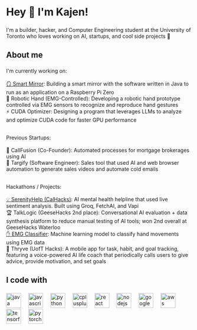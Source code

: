 <h1 align="left">Hey 👋 I'm Kajen!</h1>

###

<p align="left">I'm a builder, hacker, and Computer Engineering student at the University of Toronto who loves working on AI, startups, and cool side projects 🚀</p>

###

<h2 align="left">About me</h2>

###

<p align="left">I'm currently working on:<br><br>
<a href="https://github.com/kajenthavaraj/smart_mirror_v2">🪞 Smart Mirror</a>: Building a smart mirror with the software written in Java to run as an application on a Raspberry Pi Zero<br>
🤖 Robotic Hand (EMG-Controlled): Developing a robotic hand prototype controlled via EMG sensors to recognize and reproduce hand gestures<br>
⚡ CUDA Optimizer: Designing a program that leverages LLMs to analyze and optimize CUDA code for faster GPU performance
<br><br>

Previous Startups:<br><br>
📲 CallFusion (Co-Founder): Automated processes for mortgage brokerages using AI<br>
🎯 Targify (Software Engineer): Sales tool that used AI and web browser automation to generate sales videos and automate cold emails
<br><br>

Hackathons / Projects:<br><br>
<a href="https://github.com/kajenthavaraj/serenityhelp">💡 SerenityHelp (CalHacks)</a>: AI mental health helpline that used live sentiment analysis. Built using Groq, FetchAI, and Vapi<br>
🏆 TalkLogic (GeeseHacks 2nd place): Conversational AI evaluation + data synthesis platform to reduce manual testing of AI tools; won 2nd overall at GeeseHacks Waterloo<br>
<a href="https://github.com/kajenthavaraj/emg_classifier">✋ EMG Classifier</a>: Machine learning model to classify hand movements using EMG data<br>
🌿 Thryve (UofT Hacks): A mobile app for task, habit, and goal tracking, featuring a voice-powered AI life coach that periodically calls users to give advice, provide motivation, and set goals
</p>

###

<h2 align="left">I code with</h2>

###

<div align="left">
  <img src="https://cdn.jsdelivr.net/gh/devicons/devicon/icons/java/java-original.svg" height="40" alt="java logo"  />
  <img width="12" />
  <img src="https://cdn.jsdelivr.net/gh/devicons/devicon/icons/javascript/javascript-original.svg" height="40" alt="javascript logo"  />
  <img width="12" />
  <img src="https://cdn.jsdelivr.net/gh/devicons/devicon/icons/python/python-original.svg" height="40" alt="python logo"  />
  <img width="12" />
  <img src="https://cdn.jsdelivr.net/gh/devicons/devicon/icons/cplusplus/cplusplus-original.svg" height="40" alt="cplusplus logo"  />
  <img width="12" />
  <img src="https://cdn.jsdelivr.net/gh/devicons/devicon/icons/react/react-original.svg" height="40" alt="react logo"  />
  <img width="12" />
  <img src="https://cdn.jsdelivr.net/gh/devicons/devicon/icons/nodejs/nodejs-original.svg" height="40" alt="nodejs logo"  />
  <img width="12" />
  <img src="https://cdn.jsdelivr.net/gh/devicons/devicon/icons/googlecloud/googlecloud-original.svg" height="40" alt="googlecloud logo"  />
  <img width="12" />
  <img src="https://cdn.jsdelivr.net/gh/devicons/devicon/icons/amazonwebservices/amazonwebservices-line-wordmark.svg" height="40" alt="aws logo"  />
  <img width="12" />
  <img src="https://cdn.jsdelivr.net/gh/devicons/devicon/icons/tensorflow/tensorflow-original.svg" height="40" alt="tensorflow logo"  />
  <img width="12" />
  <img src="https://cdn.jsdelivr.net/gh/devicons/devicon/icons/pytorch/pytorch-original.svg" height="40" alt="pytorch logo"  />
</div>
